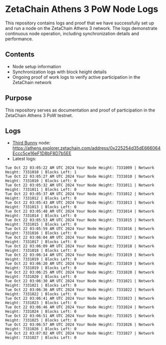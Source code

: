 # ZetaChain Athens 3 PoW Node Logs
This repository contains logs and proof that we have successfully set up and run a node on the ZetaChain Athens 3 network. The logs demonstrate continuous node operation, including synchronization details and performance.

## Contents
- Node setup information
- Synchronization logs with block height details
- Ongoing proof of work logs to verify active participation in the ZetaChain network

## Purpose
This repository serves as documentation and proof of participation in the ZetaChain Athens 3 PoW testnet.

## Logs

- [Third Bunny](https://thirdbunny.xyz/) node: https://athens.explorer.zetachain.com/address/0x225254d35dE666064Eccc5ce16eF1D8bF8D7b5EE
- Latest logs:
```
Tue Oct 22 03:05:22 AM UTC 2024 Your Node Height: 7331009 | Network Height: 7331010 | Blocks Left: 1
Tue Oct 22 03:05:27 AM UTC 2024 Your Node Height: 7331010 | Network Height: 7331010 | Blocks Left: 0
Tue Oct 22 03:05:32 AM UTC 2024 Your Node Height: 7331011 | Network Height: 7331011 | Blocks Left: 0
Tue Oct 22 03:05:37 AM UTC 2024 Your Node Height: 7331012 | Network Height: 7331012 | Blocks Left: 0
Tue Oct 22 03:05:43 AM UTC 2024 Your Node Height: 7331013 | Network Height: 7331013 | Blocks Left: 0
Tue Oct 22 03:05:48 AM UTC 2024 Your Node Height: 7331014 | Network Height: 7331014 | Blocks Left: 0
Tue Oct 22 03:05:53 AM UTC 2024 Your Node Height: 7331015 | Network Height: 7331015 | Blocks Left: 0
Tue Oct 22 03:05:59 AM UTC 2024 Your Node Height: 7331016 | Network Height: 7331016 | Blocks Left: 0
Tue Oct 22 03:06:04 AM UTC 2024 Your Node Height: 7331017 | Network Height: 7331017 | Blocks Left: 0
Tue Oct 22 03:06:09 AM UTC 2024 Your Node Height: 7331018 | Network Height: 7331018 | Blocks Left: 0
Tue Oct 22 03:06:14 AM UTC 2024 Your Node Height: 7331019 | Network Height: 7331019 | Blocks Left: 0
Tue Oct 22 03:06:20 AM UTC 2024 Your Node Height: 7331019 | Network Height: 7331019 | Blocks Left: 0
Tue Oct 22 03:06:25 AM UTC 2024 Your Node Height: 7331020 | Network Height: 7331020 | Blocks Left: 0
Tue Oct 22 03:06:30 AM UTC 2024 Your Node Height: 7331021 | Network Height: 7331021 | Blocks Left: 0
Tue Oct 22 03:06:36 AM UTC 2024 Your Node Height: 7331022 | Network Height: 7331022 | Blocks Left: 0
Tue Oct 22 03:06:41 AM UTC 2024 Your Node Height: 7331023 | Network Height: 7331023 | Blocks Left: 0
Tue Oct 22 03:06:46 AM UTC 2024 Your Node Height: 7331024 | Network Height: 7331024 | Blocks Left: 0
Tue Oct 22 03:06:51 AM UTC 2024 Your Node Height: 7331025 | Network Height: 7331025 | Blocks Left: 0
Tue Oct 22 03:06:57 AM UTC 2024 Your Node Height: 7331026 | Network Height: 7331026 | Blocks Left: 0
Tue Oct 22 03:07:02 AM UTC 2024 Your Node Height: 7331027 | Network Height: 7331027 | Blocks Left: 0
```
